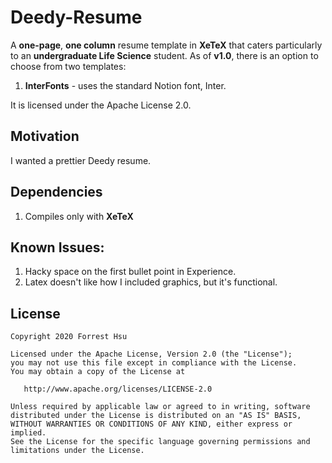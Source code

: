 Deedy-Resume
=========================

A **one-page**, **one column** resume template in **XeTeX** that caters particularly to an **undergraduate Life Science** student.
As of **v1.0**, there is an option to choose from two templates:

1. **InterFonts** - uses the standard Notion font, Inter.

It is licensed under the Apache License 2.0.

## Motivation

I wanted a prettier Deedy resume.


## Dependencies

1. Compiles only with **XeTeX**


## Known Issues:

1. Hacky space on the first bullet point in Experience.
2. Latex doesn't like how I included graphics, but it's functional.

## License
    Copyright 2020 Forrest Hsu

    Licensed under the Apache License, Version 2.0 (the "License");
    you may not use this file except in compliance with the License.
    You may obtain a copy of the License at

       http://www.apache.org/licenses/LICENSE-2.0

    Unless required by applicable law or agreed to in writing, software
    distributed under the License is distributed on an "AS IS" BASIS,
    WITHOUT WARRANTIES OR CONDITIONS OF ANY KIND, either express or implied.
    See the License for the specific language governing permissions and
    limitations under the License.
